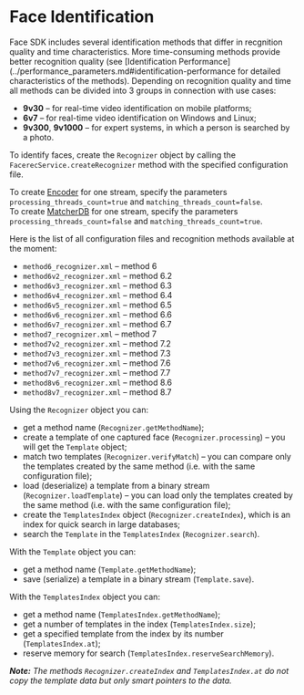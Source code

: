 # Face Identification

Face SDK includes several identification methods that differ in recgnition quality and time characteristics. More time-consuming methods provide better recognition quality (see [Identification Performance](../performance_parameters.md#identification-performance for detailed characteristics of the methods). Depending on recognition quality and time all methods can be divided into 3 groups in connection with use cases:

* **9v30** – for real-time video identification on mobile platforms;
* **6v7** – for real-time video identification on Windows and Linux;
* **9v300**, **9v1000** – for expert systems, in which a person is searched by a photo.

To identify faces, create the `Recognizer` object by calling the `FacerecService.createRecognizer` method with the specified configuration file.

To create [Encoder](../components.md#encoder) for one stream, specify the parameters `processing_threads_count=true` and `matching_threads_count=false`.  
To create [MatcherDB](../components.md#matcherdb) for one stream, specify the parameters `processing_threads_count=false` and `matching_threads_count=true`.

Here is the list of all configuration files and recognition methods available at the moment:

* `method6_recognizer.xml` – method 6
* `method6v2_recognizer.xml` – method 6.2
* `method6v3_recognizer.xml` – method 6.3
* `method6v4_recognizer.xml` – method 6.4
* `method6v5_recognizer.xml` – method 6.5
* `method6v6_recognizer.xml` – method 6.6
* `method6v7_recognizer.xml` – method 6.7
* `method7_recognizer.xml` – method 7
* `method7v2_recognizer.xml` – method 7.2
* `method7v3_recognizer.xml` – method 7.3
* `method7v6_recognizer.xml` – method 7.6
* `method7v7_recognizer.xml` – method 7.7
* `method8v6_recognizer.xml` – method 8.6
* `method8v7_recognizer.xml` – method 8.7

Using the `Recognizer` object you can:

* get a method name (`Recognizer.getMethodName`);
* create a template of one captured face (`Recognizer.processing`) – you will get the `Template` object;
* match two templates (`Recognizer.verifyMatch`) – you can compare only the templates created by the same method (i.e. with the same configuration file);
* load (deserialize) a template from a binary stream (`Recognizer.loadTemplate`) – you can load only the templates created by the same method (i.e. with the same configuration file);
* create the `TemplatesIndex` object (`Recognizer.createIndex`), which is an index for quick search in large databases;
* search the `Template` in the `TemplatesIndex` (`Recognizer.search`).

With the `Template` object you can:

* get a method name (`Template.getMethodName`);
* save (serialize) a template in a binary stream (`Template.save`).

With the `TemplatesIndex` object you can:

* get a method name (`TemplatesIndex.getMethodName`);
* get a number of templates in the index (`TemplatesIndex.size`);
* get a specified template from the index by its number (`TemplatesIndex.at`);
* reserve memory for search (`TemplatesIndex.reserveSearchMemory`).

_**Note:** The methods `Recognizer.createIndex` and `TemplatesIndex.at` do not copy the template data but only smart pointers to the data._
